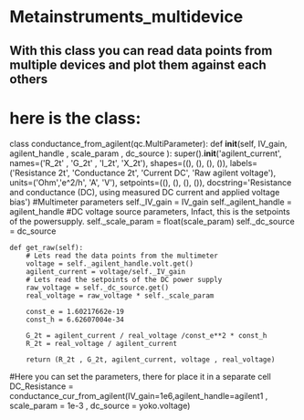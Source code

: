 # Metainstruments_multidevice
## With this class you can read data points from multiple devices and plot them against each others

# here is the class:
class conductance_from_agilent(qc.MultiParameter):
    def __init__(self, IV_gain, agilent_handle , scale_param , dc_source ):
        super().__init__('agilent_current', names=('R_2t' , 'G_2t' , 'I_2t', 'X_2t'), shapes=((), (), (), ()),
                         labels=('Resistance 2t', 'Conductance 2t', 'Current DC', 'Raw agilent voltage'),
                         units=('Ohm','e^2/h', 'A', 'V'),
                         setpoints=((), (), (), ()),
                         docstring='Resistance and conductance (DC), using measured DC current and applied voltage bias')
        #Multimeter parameters
        self._IV_gain = IV_gain
        self._agilent_handle = agilent_handle
        #DC voltage source parameters, Infact, this is the setpoints of the powersupply.
        self._scale_param = float(scale_param)
        self._dc_source = dc_source        
    
    def get_raw(self):
        # Lets read the data points from the multimeter
        voltage = self._agilent_handle.volt.get()
        agilent_current = voltage/self._IV_gain
        # Lets read the setpoints of the DC power supply
        raw_voltage = self._dc_source.get()
        real_voltage = raw_voltage * self._scale_param  
        
        const_e = 1.60217662e-19
        const_h = 6.62607004e-34        
        
        G_2t = agilent_current / real_voltage /const_e**2 * const_h
        R_2t = real_voltage / agilent_current
       
        return (R_2t , G_2t, agilent_current, voltage , real_voltage)
        
#Here you can set the parameters, there for place it in a separate cell
DC_Resistance = conductance_cur_from_agilent(IV_gain=1e6,agilent_handle=agilent1 , scale_param = 1e-3 , dc_source = yoko.voltage)
